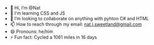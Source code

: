 - 👋 Hi, I’m @Nat
- 🌱 I'm learning CSS and JS 
- 💞️ I’m looking to collaborate on anything with pyhton C# and HTML
- 📫 How to reach through my email: nat.j.sweetland@gmail.com
- 😄 Pronouns: he/him
- ⚡ Fun fact: Cycled a 1061 miles in 16 days 

<!---
CheeseConsoomer/CheeseConsoomer is a ✨ special ✨ repository because its `README.md` (this file) appears on your GitHub profile.
You can click the Preview link to take a look at your changes.
--->
